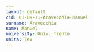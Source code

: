 ```yaml
---
layout: default 
cid: 01-09-11-Aravecchia-Manuel
surname: Aravecchia
name: Manuel
university: Univ. Trento
unita: TeV
---
```

